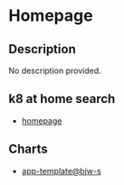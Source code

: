 # Homepage

## Description

No description provided.

## k8 at home search

- [homepage](https://nanne.dev/k8s-at-home-search/#/homepage)

## Charts

- [app-template@bjw-s](https://bjw-s.github.io/helm-charts/)
